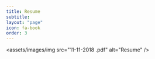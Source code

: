 ```yaml
---
title: Resume
subtitle:
layout: "page"
icon: fa-book
order: 3
---
```

<assets/images/img src="11-11-2018 .pdf" alt="Resume" />


